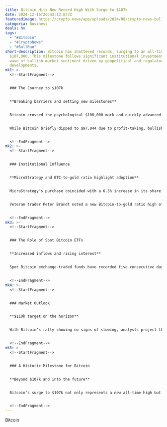 ```yaml
---
title: Bitcoin Hits New Record High With Surge to $107k
date: 2024-12-16T20:43:13.877Z
featuredimage: https://crypto.news/app/uploads/2024/08/crypto-news-bull-and-bitcoin-option03-1380x820.webp
categoria: Business
deals: No
tags:
  - "#Bitcoin"
  - "#CryptoNews"
  - "#BullRun"
short-description: Bitcoin has shattered records, surging to an all-time high of
  $107,000. This milestone follows significant institutional investments and a
  wave of bullish market sentiment driven by geopolitical and regulatory
  developments.
mk1: >-
  <!--StartFragment-->


  ### The Journey to $107k


  **Breaking barriers and setting new milestones**


  Bitcoin crossed the psychological $100,000 mark and quickly advanced to $107,172 on Coinbase. This comes after MicroStrategy, the largest corporate BTC holder, purchased 15,350 BTC worth $1.5 billion, bringing its total holdings to 439,000 BTC.


  While Bitcoin briefly dipped to $97,044 due to profit-taking, bullish momentum returned on December 15, fueled by positive remarks from U.S. president-elect Donald Trump.


  <!--EndFragment-->
mk2: >-
  <!--StartFragment-->


  ### Institutional Influence


  **MicroStrategy and BTC-to-gold ratio highlight adoption**


  MicroStrategy's purchase coincided with a 6.5% increase in its share price, signaling market confidence in Bitcoin’s role as a strategic asset.


  Veteran trader Peter Brandt noted a new Bitcoin-to-gold ratio high of 39, meaning 39 ounces of gold are now equivalent to one BTC. With gold trading at $2,670.3 per ounce, Bitcoin's dominance over traditional safe-haven assets continues to grow.


  <!--EndFragment-->
mk3: >-
  <!--StartFragment-->


  ### The Role of Spot Bitcoin ETFs


  **Increased inflows and rising interest**


  Spot Bitcoin exchange-traded funds have recorded five consecutive days of net inflows, totaling $2.17 billion between December 9 and 13. Analysts attribute this trend to growing interest in regulated crypto investment vehicles, further amplified by the anticipated crypto-friendly Trump administration.


  <!--EndFragment-->
mk4: >-
  <!--StartFragment-->


  ### Market Outlook


  **$110k target on the horizon**


  With Bitcoin’s rally showing no signs of slowing, analysts project the next resistance level at $110,000. Catalysts include a steady influx of institutional investments, regulatory clarity, and increased adoption of Bitcoin as a strategic reserve by governments and corporations.


  <!--EndFragment-->
mk5: >-
  <!--StartFragment-->


  ### A Historic Milestone for Bitcoin


  **Beyond $107k and into the future**


  Bitcoin’s surge to $107k not only represents a new all-time high but also underscores its growing acceptance as a global financial asset. With market sentiment increasingly bullish, Bitcoin’s journey beyond $100k is just the beginning.


  <!--EndFragment-->
---
```

<!--StartFragment-->

Bitcoin

<!--EndFragment-->